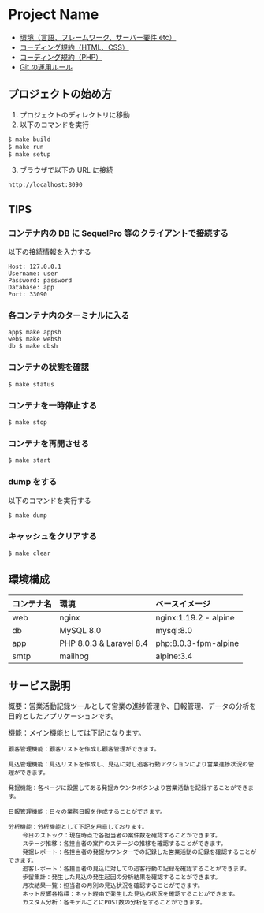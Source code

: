 # Project Name

-   [環境（言語、フレームワーク、サーバー要件 etc）](#dependency)
-   [コーディング規約（HTML、CSS）](#html-rules)
-   [コーディング規約（PHP）](#php-rules)
-   [Git の運用ルール](#git)

## プロジェクトの始め方

1. プロジェクトのディレクトリに移動
2. 以下のコマンドを実行

```bash
$ make build
$ make run
$ make setup
```

3. ブラウザで以下の URL に接続

```
http://localhost:8090
```

## TIPS

### コンテナ内の DB に SequelPro 等のクライアントで接続する

以下の接続情報を入力する

```
Host: 127.0.0.1
Username: user
Password: password
Database: app
Port: 33090
```

### 各コンテナ内のターミナルに入る

```
app$ make appsh
web$ make websh
db $ make dbsh
```

### コンテナの状態を確認

```
$ make status
```

### コンテナを一時停止する

```
$ make stop
```

### コンテナを再開させる

```
$ make start
```

### dump をする

以下のコマンドを実行する

```
$ make dump
```

### キャッシュをクリアする

```
$ make clear
```

## <a name="dependency"> 環境構成

| コンテナ名 | 環境                      | ベースイメージ        |
| :--------- | :------------------------ | :-------------------- |
| web        | nginx                     | nginx:1.19.2 - alpine |
| db         | MySQL 8.0                 | mysql:8.0             |
| app        | PHP 8.0.3 & Laravel 8.4 | php:8.0.3-fpm-alpine         |
| smtp       | mailhog                   | alpine:3.4            |

## <a name="dependency"> サービス説明
概要：営業活動記録ツールとして営業の進捗管理や、日報管理、データの分析を目的としたアプリケーションです。

機能：メイン機能としては下記になります。

    顧客管理機能：顧客リストを作成し顧客管理ができます。

    見込管理機能：見込リストを作成し、見込に対し追客行動アクションにより営業進捗状況の管理ができます。

    発掘機能：各ページに設置してある発掘カウンタボタンより営業活動を記録することができます。

    日報管理機能：日々の業務日報を作成することができます。

    分析機能：分析機能として下記を用意しております。
        今日のストック：現在時点で各担当者の案件数を確認することができます。
        ステージ推移：各担当者の案件のステージの推移を確認することができます。
        発掘レポート：各担当者の発掘カウンターでの記録した営業活動の記録を確認することができます。
        追客レポート：各担当者の見込に対しての追客行動の記録を確認することができます。
        歩留集計：発生した見込の発生起因の分析結果を確認することができます。
        月次結果一覧：担当者の月別の見込状況を確認することができます。
        ネット反響各指標：ネット経由で発生した見込の状況を確認することができます。
        カスタム分析：各モデルごとにPOST数の分析をすることができます。
